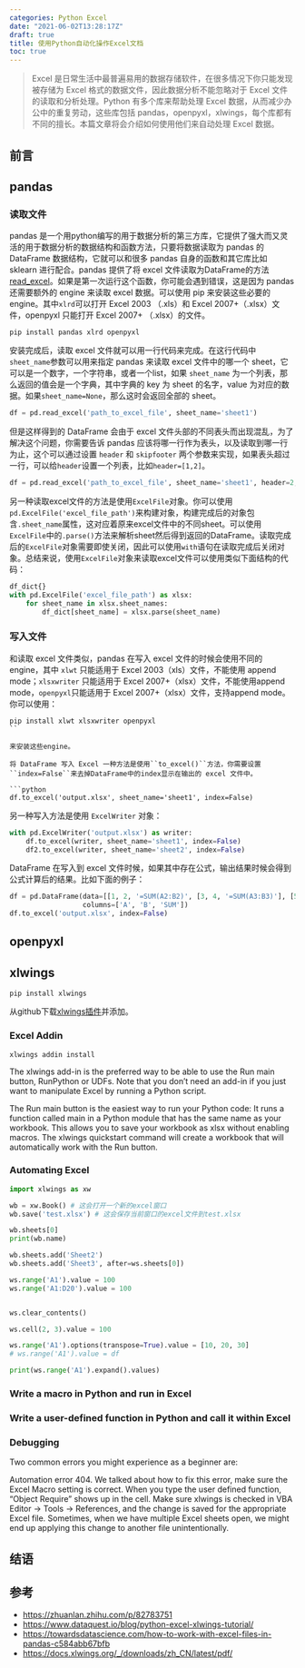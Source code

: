 ```yaml
---
categories: Python Excel
date: "2021-06-02T13:28:17Z"
draft: true
title: 使用Python自动化操作Excel文档
toc: true
---
```


> Excel 是日常生活中最普遍易用的数据存储软件，在很多情况下你只能发现被存储为 Excel 格式的数据文件，因此数据分析不能忽略对于 Excel 文件的读取和分析处理。Python 有多个库来帮助处理 Excel 数据，从而减少办公中的重复劳动，这些库包括 pandas，openpyxl，xlwings，每个库都有不同的擅长。本篇文章将会介绍如何使用他们来自动处理 Excel 数据。

## 前言

## pandas

### 读取文件

pandas 是一个用python编写的用于数据分析的第三方库，它提供了强大而又灵活的用于数据分析的数据结构和函数方法，只要将数据读取为 pandas 的 DataFrame 数据结构，它就可以和很多 pandas 自身的函数和其它库比如 sklearn 进行配合。pandas 提供了将 excel 文件读取为DataFrame的方法[read_excel](https://pandas.pydata.org/pandas-docs/stable/reference/api/pandas.read_excel.html)。如果是第一次运行这个函数，你可能会遇到错误，这是因为 pandas 还需要额外的 engine 来读取 excel 数据。可以使用 pip 来安装这些必要的 engine。其中``xlrd``可以打开 Excel 2003 （.xls）和 Excel 2007+（.xlsx）文件，openpyxl 只能打开 Excel 2007+ （.xlsx）的文件。

```
pip install pandas xlrd openpyxl
```

安装完成后，读取 excel 文件就可以用一行代码来完成。在这行代码中``sheet_name``参数可以用来指定 pandas 来读取 excel 文件中的哪一个 sheet，它可以是一个数字，一个字符串，或者一个list，如果 ``sheet_name`` 为一个列表，那么返回的值会是一个字典，其中字典的 key 为 sheet 的名字，value 为对应的数据。如果``sheet_name=None``，那么这时会返回全部的 sheet。

```python
df = pd.read_excel('path_to_excel_file', sheet_name='sheet1')
```

但是这样得到的 DataFrame 会由于 excel 文件头部的不同表头而出现混乱，为了解决这个问题，你需要告诉 pandas 应该将哪一行作为表头，以及读取到哪一行为止，这个可以通过设置 ``header`` 和 ``skipfooter`` 两个参数来实现，如果表头超过一行，可以给``header``设置一个列表，比如``header=[1,2]``。

```python
df = pd.read_excel('path_to_excel_file', sheet_name='sheet1', header=2, skipfooter=3)
```

另一种读取excel文件的方法是使用``ExcelFile``对象。你可以使用``pd.ExcelFile('excel_file_path')``来构建对象，构建完成后的对象包含``.sheet_name``属性，这对应着原来excel文件中的不同sheet。可以使用``ExcelFile``中的``.parse()``方法来解析sheet然后得到返回的DataFrame。读取完成后的``ExcelFile``对象需要即使关闭，因此可以使用``with``语句在读取完成后关闭对象。总结来说，使用``ExcelFile``对象来读取excel文件可以使用类似下面结构的代码：

```python
df_dict{}
with pd.ExcelFile('excel_file_path') as xlsx:
    for sheet_name in xlsx.sheet_names:
        df_dict[sheet_name] = xlsx.parse(sheet_name)
```

### 写入文件

和读取 excel 文件类似，pandas 在写入 excel 文件的时候会使用不同的 engine，其中 ``xlwt`` 只能适用于 Excel 2003（xls）文件，不能使用 append mode；``xlsxwriter`` 只能适用于 Excel 2007+（xlsx）文件，不能使用append mode，``openpyxl``只能适用于 Excel 2007+（xlsx）文件，支持append mode。你可以使用：

```
pip install xlwt xlsxwriter openpyxl
``

来安装这些engine。

将 DataFrame 写入 Excel 一种方法是使用``to_excel()``方法，你需要设置``index=False``来去掉DataFrame中的index显示在输出的 excel 文件中。

```python
df.to_excel('output.xlsx', sheet_name='sheet1', index=False)
```

另一种写入方法是使用 ``ExcelWriter`` 对象：

```python
with pd.ExcelWriter('output.xlsx') as writer:
    df.to_excel(writer, sheet_name='sheet1', index=False)
    df2.to_excel(writer, sheet_name='sheet2', index=False)
```

DataFrame 在写入到 excel 文件时候，如果其中存在公式，输出结果时候会得到公式计算后的结果。比如下面的例子：

```python
df = pd.DataFrame(data=[[1, 2, '=SUM(A2:B2)', [3, 4, '=SUM(A3:B3)'], [5, 6], '=SUM(A4:B4)']],
                  columns=['A', 'B', 'SUM'])
df.to_excel('output.xlsx', index=False)
```

## openpyxl

## xlwings

```
pip install xlwings
```

从github下载[xlwings插件](https://github.com/xlwings/xlwings/releases)并添加。

### Excel Addin

```
xlwings addin install
```

The xlwings add-in is the preferred way to be able to use the Run main button, RunPython or UDFs. Note that you don’t need an add-in if you just want to manipulate Excel by running a Python script.

The Run main button is the easiest way to run your Python code: It runs a function called main in a Python module that has the same name as your workbook. This allows you to save your workbook as xlsx without enabling macros. The xlwings quickstart command will create a workbook that will automatically work with the Run button.

### Automating Excel

```python
import xlwings as xw

wb = xw.Book() # 这会打开一个新的excel窗口
wb.save('test.xlsx') # 这会保存当前窗口的excel文件到test.xlsx
```

```python
wb.sheets[0]
print(wb.name)

wb.sheets.add('Sheet2')
wb.sheets.add('Sheet3', after=ws.sheets[0])
```

```python
ws.range('A1').value = 100
ws.range('A1:D20').value = 100


ws.clear_contents()

ws.cell(2, 3).value = 100
```

```python
ws.range('A1').options(transpose=True).value = [10, 20, 30]
# ws.range('A1').value = df

print(ws.range('A1').expand().values)
```

### Write a macro in Python and run in Excel

### Write a user-defined function in Python and call it within Excel

### Debugging

Two common errors you might experience as a beginner are:

Automation error 404. We talked about how to fix this error, make sure the Excel Macro setting is correct.
When you type the user defined function, “Object Require” shows up in the cell. Make sure xlwings is checked in VBA Editor -> Tools -> References, and the change is saved for the appropriate Excel file. Sometimes, when we have multiple Excel sheets open, we might end up applying this change to another file unintentionally.

## 结语

## 参考

* <https://zhuanlan.zhihu.com/p/82783751>
* <https://www.dataquest.io/blog/python-excel-xlwings-tutorial/>
* <https://towardsdatascience.com/how-to-work-with-excel-files-in-pandas-c584abb67bfb>
* <https://docs.xlwings.org/_/downloads/zh_CN/latest/pdf/>
